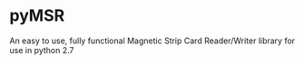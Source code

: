 pyMSR
=====

An easy to use, fully functional Magnetic Strip Card Reader/Writer library for use in python 2.7
